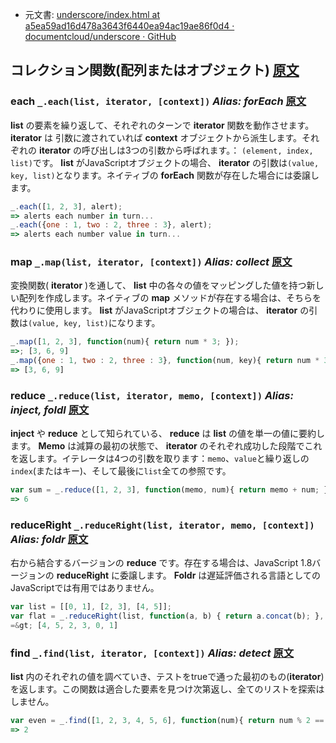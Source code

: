 +  元文書: [underscore/index.html at a5ea59ad16d478a3643f6440ea94ac19ae86f0d4 · documentcloud/underscore · GitHub](https://github.com/documentcloud/underscore/blob/a5ea59ad16d478a3643f6440ea94ac19ae86f0d4/index.html "underscore/index.html at a5ea59ad16d478a3643f6440ea94ac19ae86f0d4 · documentcloud/underscore · GitHub")

## コレクション関数(配列またはオブジェクト) [原文](http://underscorejs.org/#collections)

### each `_.each(list, iterator, [context])` _Alias: **forEach**_ [原文](http://underscorejs.org/#each)

**list** の要素を繰り返して、それぞれのターンで **iterator** 関数を動作させます。 **iterator** は 引数に渡されていれば **context** オブジェクトから派生します。それぞれの **iterator** の呼び出しは3つの引数から呼ばれます。： `(element, index, list)`です。 **list** がJavaScriptオブジェクトの場合、 **iterator** の引数は`(value, key, list)`となります。ネイティブの **forEach** 関数が存在した場合には委譲します。

```javascript
_.each([1, 2, 3], alert);
=> alerts each number in turn...
_.each({one : 1, two : 2, three : 3}, alert);
=> alerts each number value in turn...
```

### map `_.map(list, iterator, [context])` _Alias: **collect**_ [原文](http://underscorejs.org/#map)

変換関数( **iterator** )を通して、 **list** 中の各々の値をマッピングした値を持つ新しい配列を作成します。ネイティブの **map** メソッドが存在する場合は、そちらを代わりに使用します。 **list** がJavaScriptオブジェクトの場合は、 **iterator** の引数は`(value, key, list)`になります。

```javascript
_.map([1, 2, 3], function(num){ return num * 3; });
=>; [3, 6, 9]
_.map({one : 1, two : 2, three : 3}, function(num, key){ return num * 3; });
=> [3, 6, 9]
```

### reduce `_.reduce(list, iterator, memo, [context])` _Alias: **inject, foldl**_ [原文](http://underscorejs.org/#reduce)

**inject** や **reduce** として知られている、 **reduce** は **list** の値を単一の値に要約します。 **Memo** は減算の最初の状態で、 **iterator** のそれぞれ成功した段階でこれを返します。イテレータは4つの引数を取ります：`memo`、`value`と繰り返しの`index`(またはキー)、そして最後に`list`全ての参照です。

```javascript
var sum = _.reduce([1, 2, 3], function(memo, num){ return memo + num; }, 0);
=> 6
```

### reduceRight `_.reduceRight(list, iterator, memo, [context])` _Alias: **foldr**_ [原文](http://underscorejs.org/#reduceRight)

右から結合するバージョンの **reduce** です。存在する場合は、JavaScript 1.8バージョンの **reduceRight** に委譲します。 **Foldr** は遅延評価される言語としてのJavaScriptでは有用ではありません。

```javascript
var list = [[0, 1], [2, 3], [4, 5]];
var flat = _.reduceRight(list, function(a, b) { return a.concat(b); }, []);
=&gt; [4, 5, 2, 3, 0, 1]
```

### find `_.find(list, iterator, [context])` _Alias: **detect**_ [原文](http://underscorejs.org/#find)

**list** 内のそれぞれの値を調べていき、テストをtrueで通った最初のもの(**iterator**)を返します。この関数は適合した要素を見つけ次第返し、全てのリストを探索はしません。

```javascript
var even = _.find([1, 2, 3, 4, 5, 6], function(num){ return num % 2 == 0; });
=> 2
```
